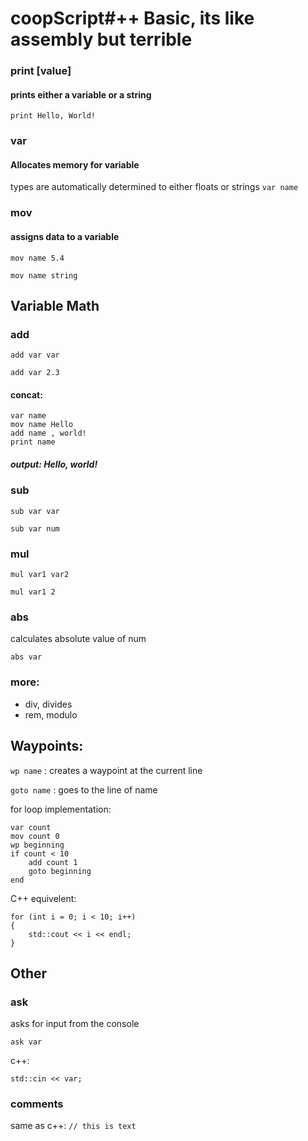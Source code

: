 # coopScript#++ Basic, its like assembly but terrible

### print [value]
#### prints either a variable or a string
`print Hello, World!`
### var
#### Allocates memory for variable
types are automatically determined to either floats or strings
`var name`
### mov
#### assigns data to a variable
`mov name 5.4`

`mov name string`
## Variable Math
### add
`add var var`

`add var 2.3`
#### concat:
```
var name
mov name Hello
add name , world!
print name
``` 
##### output: Hello, world!
### sub
`sub var var`

`sub var num`
### mul
`mul var1 var2`

`mul var1 2`
### abs
calculates absolute value of num

`abs var`

### more:
- div, divides
- rem, modulo
## Waypoints:
`wp name` : creates a waypoint at the current line

`goto name` : goes to the line of name

for loop implementation:
```
var count
mov count 0
wp beginning
if count < 10
	add count 1
	goto beginning
end
```
C++ equivelent:
```
for (int i = 0; i < 10; i++)
{
	std::cout << i << endl;
}
```
## Other
### ask
asks for input from the console

`ask var`

c++:

`std::cin << var;`
### comments
same as c++:
`// this is text`
